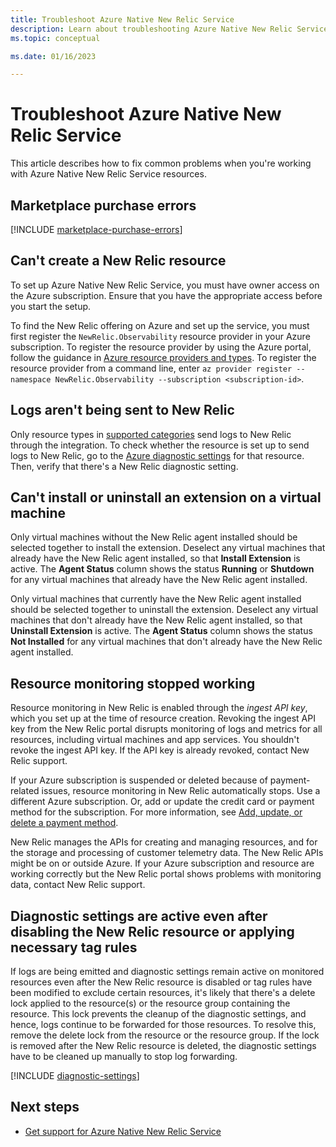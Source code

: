 ```yaml
---
title: Troubleshoot Azure Native New Relic Service
description: Learn about troubleshooting Azure Native New Relic Service.
ms.topic: conceptual

ms.date: 01/16/2023

---
```


# Troubleshoot Azure Native New Relic Service

This article describes how to fix common problems when you're working with Azure Native New Relic Service resources.

## Marketplace purchase errors

[!INCLUDE [marketplace-purchase-errors](../includes/marketplace-purchase-errors.md)]

<!--new-relic-troubleshoot-->

## Can't create a New Relic resource

To set up Azure Native New Relic Service, you must have owner access on the Azure subscription. Ensure that you have the appropriate access before you start the setup.

To find the New Relic offering on Azure and set up the service, you must first register the `NewRelic.Observability` resource provider in your Azure subscription. To register the resource provider by using the Azure portal, follow the guidance in [Azure resource providers and types](../../azure-resource-manager/management/resource-providers-and-types.md).
To register the resource provider from a command line, enter `az provider register --namespace NewRelic.Observability --subscription <subscription-id>`.

## Logs aren't being sent to New Relic

Only resource types in [supported categories](/azure/azure-monitor/essentials/resource-logs-categories) send logs to New Relic through the integration. To check whether the resource is set up to send logs to New Relic, go to the [Azure diagnostic settings](/azure/azure-monitor/platform/diagnostic-settings) for that resource. Then, verify that there's a New Relic diagnostic setting.

## Can't install or uninstall an extension on a virtual machine

Only virtual machines without the New Relic agent installed should be selected together to install the extension. Deselect any virtual machines that already have the New Relic agent installed, so that **Install Extension** is active. The **Agent Status** column shows the status **Running** or **Shutdown** for any virtual machines that already have the New Relic agent installed.

Only virtual machines that currently have the New Relic agent installed should be selected together to uninstall the extension. Deselect any virtual machines that don't already have the New Relic agent installed, so that **Uninstall Extension** is active. The **Agent Status** column shows the status **Not Installed** for any virtual machines that don't already have the New Relic agent installed.

## Resource monitoring stopped working

Resource monitoring in New Relic is enabled through the *ingest API key*, which you set up at the time of resource creation. Revoking the ingest API key from the New Relic portal disrupts monitoring of logs and metrics for all resources, including virtual machines and app services. You shouldn't revoke the ingest API key. If the API key is already revoked, contact New Relic support.

If your Azure subscription is suspended or deleted because of payment-related issues, resource monitoring in New Relic automatically stops. Use a different Azure subscription. Or, add or update the credit card or payment method for the subscription. For more information, see [Add, update, or delete a payment method](../../cost-management-billing/manage/change-credit-card.md).

New Relic manages the APIs for creating and managing resources, and for the storage and processing of customer telemetry data. The New Relic APIs might be on or outside Azure. If your Azure subscription and resource are working correctly but the New Relic portal shows problems with monitoring data, contact New Relic support.

## Diagnostic settings are active even after disabling the New Relic resource or applying necessary tag rules

If logs are being emitted and diagnostic settings remain active on monitored resources even after the New Relic resource is disabled or tag rules have been modified to exclude certain resources, it's likely that there's a delete lock applied to the resource(s) or the resource group containing the resource. This lock prevents the cleanup of the diagnostic settings, and hence, logs continue to be forwarded for those resources. To resolve this, remove the delete lock from the resource or the resource group. If the lock is removed after the New Relic resource is deleted, the diagnostic settings have to be cleaned up manually to stop log forwarding.

[!INCLUDE [diagnostic-settings](../includes/diagnostic-settings.md)]

## Next steps

- [Get support for Azure Native New Relic Service](support.md)
